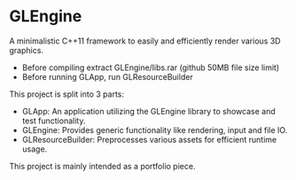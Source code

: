 # GLEngine

A minimalistic C++11 framework to easily and efficiently render various 3D graphics.

* Before compiling extract GLEngine/libs.rar (github 50MB file size limit)
* Before running GLApp, run GLResourceBuilder

This project is split into 3 parts:
* GLApp: An application utilizing the GLEngine library to showcase and test functionality.
* GLEngine: Provides generic functionality like rendering, input and file IO.
* GLResourceBuilder: Preprocesses various assets for efficient runtime usage.

This project is mainly intended as a portfolio piece.
